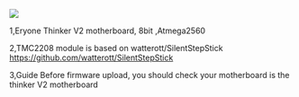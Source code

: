 ![](https://raw.githubusercontent.com/hackaday3D/marlin_Atmel2560/master/drivers/eryone.png)


1,Eryone Thinker V2 motherboard, 8bit ,Atmega2560

2,TMC2208 module is based on watterott/SilentStepStick
https://github.com/watterott/SilentStepStick

3,Guide
Before firmware upload, you should check your motherboard is the thinker V2 motherboard








